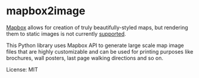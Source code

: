 mapbox2image
============

[Mapbox](https://www.mapbox.com) allows for creation of truly beautifully-styled maps, but rendering them to
static images is not currently [supported](https://www.mapbox.com/help/export-image-pdf/).

This Python library uses Mapbox API to generate
large scale map image files that are highly customizable and can be used for
printing purposes like
brochures, wall posters, last page walking directions and so on.

License: MIT
